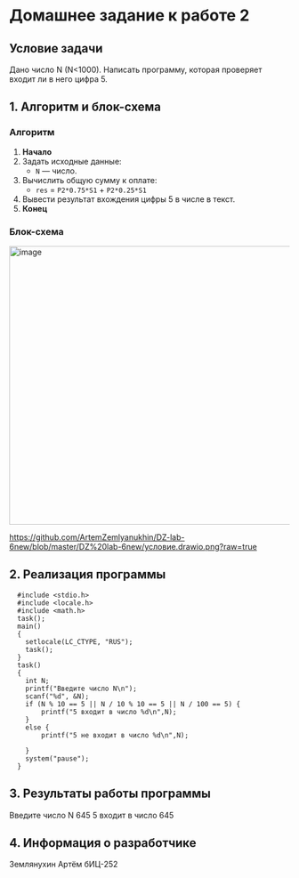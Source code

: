 # Домашнее задание к работе 2

## Условие задачи
Дано число N (N<1000). Написать программу, которая проверяет
входит ли в него цифра 5.


## 1. Алгоритм и блок-схема

### Алгоритм
1. **Начало**
2. Задать исходные данные:
   - `N` — число.
3. Вычислить общую сумму к оплате:
   - `res` = `P2*0.75*S1` + `P2*0.25*S1`
4. Вывести результат вхождения цифры 5 в числе в текст.
5. **Конец**

### Блок-схема

 <img width="621" height="501" alt="image" src="https://github.com/user-attachments/assets/49b14eba-b010-40bd-9f1f-5d310816b913" />


https://github.com/ArtemZemlyanukhin/DZ-lab-6new/blob/master/DZ%20lab-6new/условие.drawio.png?raw=true

## 2. Реализация программы
      #include <stdio.h>
      #include <locale.h>
      #include <math.h>
      task();
      main()
      {
      	setlocale(LC_CTYPE, "RUS");
      	task();
      }
      task()
      {
      	int N;
      	printf("Введите число N\n");
      	scanf("%d", &N);
      	if (N % 10 == 5 || N / 10 % 10 == 5 || N / 100 == 5) {
      		printf("5 входит в число %d\n",N);
      	}
      	else {
      		printf("5 не входит в число %d\n",N);
      
      	}
      	system("pause");
      }
      
## 3. Результаты работы программы

Введите число N
645
5 входит в число 645
## 4. Информация о разработчике

Землянухин Артём бИЦ-252
